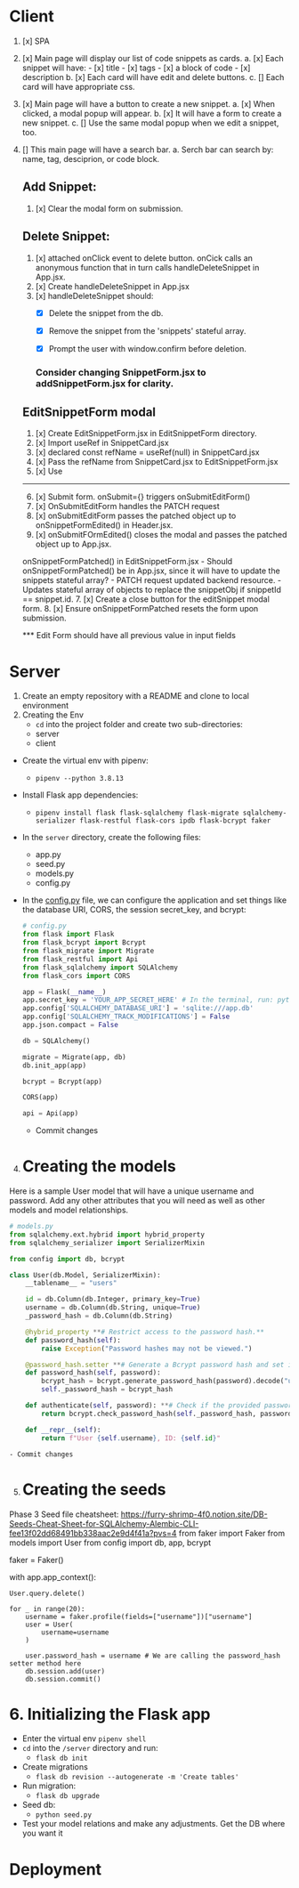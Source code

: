 
# Client 

1. [x] SPA
2. [x] Main page will display our list of code snippets as cards. 
    a. [x] Each snippet will have:
        - [x] title
        - [x] tags
        - [x] a block of code
        - [x] description 
    b. [x] Each card will have edit and delete buttons.
    c. [] Each card will have appropriate css.  
3. [x] Main page will have a button to create a new snippet. 
    a. [x] When clicked, a modal popup will appear. 
    b. [x] It will have a form to create a new snippet. 
    c. [] Use the same modal popup when we edit a snippet, too. 
4. [] This main page will have a search bar. 
    a. Serch bar can search by: name, tag, desciprion, or code block.  


    ## Add Snippet:
    1. [x] Clear the modal form on submission. 


    ## Delete Snippet:
    1. [x] attached onClick event to delete button. onCick calls an anonymous function that in turn calls handleDeleteSnippet in App.jsx. 
    2. [x] Create handleDeleteSnippet in App.jsx
    3. [x] handleDeleteSnippet should:
        - [x] Delete the snippet from the db. 
        - [x] Remove the snippet from the 'snippets' stateful array. 
        - [x] Prompt the user with window.confirm before deletion. 


        ### Consider changing SnippetForm.jsx to addSnippetForm.jsx for clarity. 
        


    ## EditSnippetForm modal 
    1. [x] Create EditSnippetForm.jsx in EditSnippetForm directory. 
    2. [x] Import useRef in SnippetCard.jsx
    3. [x] declared const refName = useRef(null) in SnippetCard.jsx  
    4. [x] Pass the refName from SnippetCard.jsx to EditSnippetForm.jsx
    5. [x] Use <dialog ref={refName}> on <form></form> element jsx in EditSnippetForm.jsx
      Add a callback function to be called when the edit button is clicked. This function will display the modal: 
      const onEditButtonClick = () => {
        editRef.current.showModal();
    }

    __________________________________________________________________________________________________
    
    
    6. [x] Submit form. onSubmit={} triggers onSubmitEditForm()
    7. [x] OnSubmitEditForm handles the PATCH request
    8. [x] onSubmitEditForm passes the patched object up to onSnippetFormEdited() in Header.jsx.
    9. [x] onSubmitFOrmEdited() closes the modal and passes the patched object up to App.jsx.  
    
    
    onSnippetFormPatched() in EditSnippetForm.jsx 
        - Should onSnippetFormPatched() be in App.jsx, since it will have to update the snippets stateful array? 
        - PATCH request updated backend resource. 
        - Updates stateful array of objects to replace the snippetObj if snippetId == snippet.id. 
    7. [x] Create a close button for the editSnippet modal form. 
    8. [x] Ensure onSnippetFormPatched resets the form upon submission. 

    *** Edit Form should have all previous value in input fields 


# Server 
1. Create an empty repository with a README and clone to local environment 
2. Creating the Env
    - `cd` into the project folder and create two sub-directories:
    - server
    - client
- Create the virtual env with pipenv:
    - `pipenv --python 3.8.13`
- Install Flask app dependencies:
    - `pipenv install flask flask-sqlalchemy flask-migrate sqlalchemy-serializer flask-restful flask-cors ipdb flask-bcrypt faker`
- In the `server` directory, create the following files:
    - app.py
    - seed.py
    - models.py
    - config.py
- In the [config.py](http://config.py) file, we can configure the application and set things like the database URI,  CORS, the session secret_key, and bcrypt:
    
    ```python
    # config.py
    from flask import Flask
    from flask_bcrypt import Bcrypt
    from flask_migrate import Migrate
    from flask_restful import Api
    from flask_sqlalchemy import SQLAlchemy
    from flask_cors import CORS
    
    app = Flask(__name__)
    app.secret_key = 'YOUR_APP_SECRET_HERE' # In the terminal, run: python -c 'import os; print(os.urandom(16))'
    app.config['SQLALCHEMY_DATABASE_URI'] = 'sqlite:///app.db'
    app.config['SQLALCHEMY_TRACK_MODIFICATIONS'] = False
    app.json.compact = False
    
    db = SQLAlchemy()
    
    migrate = Migrate(app, db)
    db.init_app(app)
    
    bcrypt = Bcrypt(app)
    
    CORS(app)
    
    api = Api(app)
    ```
    
    - Commit changes

4. # Creating the models

Here is a sample User model that will have a unique username and password. Add any other attributes that you will need as well as other models and model relationships. 

```python
# models.py
from sqlalchemy.ext.hybrid import hybrid_property
from sqlalchemy_serializer import SerializerMixin

from config import db, bcrypt

class User(db.Model, SerializerMixin):
    __tablename__ = "users"

    id = db.Column(db.Integer, primary_key=True)
    username = db.Column(db.String, unique=True)
    _password_hash = db.Column(db.String)

    @hybrid_property **# Restrict access to the password hash.**
    def password_hash(self):
        raise Exception("Password hashes may not be viewed.")

    @password_hash.setter **# Generate a Bcrypt password hash and set it to the _password_hash attribute**
    def password_hash(self, password):
        bcrypt_hash = bcrypt.generate_password_hash(password).decode("utf-8")
        self._password_hash = bcrypt_hash

    def authenticate(self, password): **# Check if the provided password matches the one stored in the db**
        return bcrypt.check_password_hash(self._password_hash, password)

    def __repr__(self):
        return f"User {self.username}, ID: {self.id}"
```

    - Commit changes

5. # Creating the seeds

Phase 3 Seed file cheatsheet: https://furry-shrimp-4f0.notion.site/DB-Seeds-Cheat-Sheet-for-SQLAlchemy-Alembic-CLI-fee13f02dd68491bb338aac2e9d4f41a?pvs=4
from faker import Faker
from models import User
from config import db, app, bcrypt

faker = Faker()

with app.app_context():

    User.query.delete()

    for _ in range(20):
        username = faker.profile(fields=["username"])["username"]
        user = User(
            username=username
        )
        
        user.password_hash = username # We are calling the password_hash setter method here
        db.session.add(user)
        db.session.commit()

# 6. Initializing the Flask app

- Enter the virtual env `pipenv shell`
- `cd` into the `/server` directory and run:
    - `flask db init`
- Create migrations
    - `flask db revision --autogenerate -m 'Create tables'`
- Run migration:
    - `flask db upgrade`
- Seed db:
    - `python seed.py`
- Test your model relations and make any adjustments. Get the DB where you want it


# Deployment 